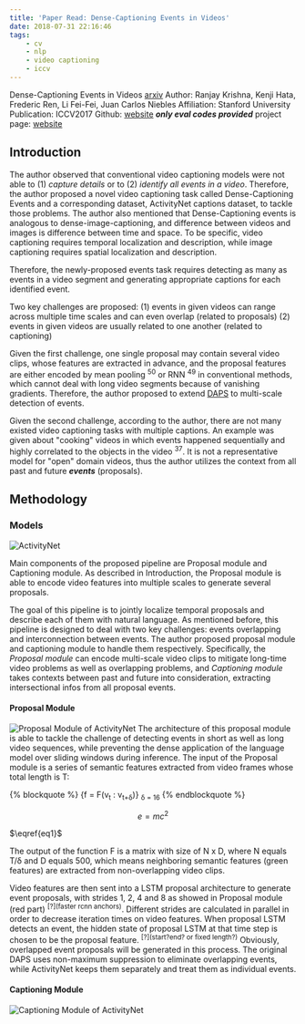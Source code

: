 ```yaml
---
title: 'Paper Read: Dense-Captioning Events in Videos'
date: 2018-07-31 22:16:46
tags: 
	- cv 
	- nlp
	- video captioning
	- iccv
---
```


Dense-Captioning Events in Videos [arxiv](https://arxiv.org/abs/1705.00754)
Author: Ranjay Krishna, Kenji Hata, Frederic Ren, Li Fei-Fei, Juan Carlos Niebles
Affiliation: Stanford University
Publication: ICCV2017
Github: [website](https://github.com/ranjaykrishna/densevid_eval) ***only eval codes provided***
project page: [website](https://cs.stanford.edu/people/ranjaykrishna/densevid/)

<!-- more -->

## Introduction

The author observed that conventional video captioning models were not able to (1) *capture details* or to (2) *identify all events in a video*. Therefore, the author proposed a novel video captioning task called Dense-Captioning Events and a corresponding dataset, ActivityNet captions dataset, to tackle those problems. The author also mentioned that Dense-Captioning events is analogous to dense-image-captioning, and difference between videos and images is difference between time and space. To be specific, video captioning requires temporal localization and description, while image captioning requires spatial localization and description.

Therefore, the newly-proposed events task requires detecting as many as events in a video segment and generating appropriate captions for each identified event. 

Two key challenges are proposed: 
(1) events in given videos can range across multiple time scales and can even overlap (related to proposals)
(2) events in given videos are usually related to one another (related to captioning)

Given the first challenge, one single proposal may contain several video clips, whose features are extracted in advance, and the proposal features are either encoded by mean pooling <sup>50</sup> or RNN <sup>49</sup> in conventional methods, which cannot deal with long video segments because of vanishing gradients. Therefore, the author proposed to extend [DAPS]() to multi-scale detection of events.

Given the second challenge, according to the author, there are not many existed video captioning tasks with multiple captions. An example was given about "cooking" videos in which events happened sequentially and highly correlated to the objects in the video <sup>37</sup>. It is not a representative model for "open" domain videos, thus the author utilizes the context from all past and future ***events*** (proposals).

## Methodology

### Models

![ActivityNet](model.jpg)

Main components of the proposed pipeline are Proposal module and Captioning module. As described in Introduction, the Proposal module is able to encode video features into multiple scales to generate several proposals. 

The goal of this pipeline is to jointly localize temporal proposals and describe each of them with natural language. As mentioned before, this pipeline is designed to deal with two key challenges: events overlapping and interconnection between events. The author proposed proposal module and captioning module to handle them respectively. Specifically, the *Proposal module* can encode multi-scale video clips to mitigate long-time video problems as well as overlapping problems, and *Captioning module* takes contexts between past and future into consideration, extracting intersectional infos from all proposal events. 

#### Proposal Module
<!-- The Proposal module is a modification from [DAPS](), and DAPS pipelines are as follows: -->

<!-- ![DAPs](daps_model.jpg) -->

![Proposal Module of ActivityNet](proposal_model.jpg)
The architecture of this proposal module is able to tackle the challenge of detecting events in short as well as long video sequences, while preventing the dense application of the language model over sliding windows during inference. The input of the Proposal module is a series of semantic features extracted from video frames whose total length is T:

{% blockquote %}
{f = F(v<sub>t</sub> : v<sub>t+δ</sub>)}  <sub>δ = 16</sub>
{% endblockquote %}

$$\begin{equation}
e=mc^2
\end{equation}\label{eq1}$$

$\eqref{eq1}$

The output of the function F is a matrix with size of N x D, where N equals T/δ and D equals 500, which means neighboring semantic features (green features) are extracted from non-overlapping video clips.

Video features are then sent into a LSTM proposal architecture to generate event proposals, with strides 1, 2, 4 and 8 as showed in Proposal module (red part) <sup>[?](faster rcnn anchors)</sup>. Different strides are calculated in parallel in order to decrease iteration times on video features. When proposal LSTM detects an event, the hidden state of proposal LSTM at that time step is chosen to be the proposal feature. <sup>[?](start?end? or fixed length?)</sup> Obviously, overlapped event proposals will be generated in this process. The original DAPS uses non-maximum suppression to eliminate overlapping events, while ActivityNet keeps them separately and treat them as individual events. 

#### Captioning Module

![Captioning Module of ActivityNet](captioning_model.jpg)